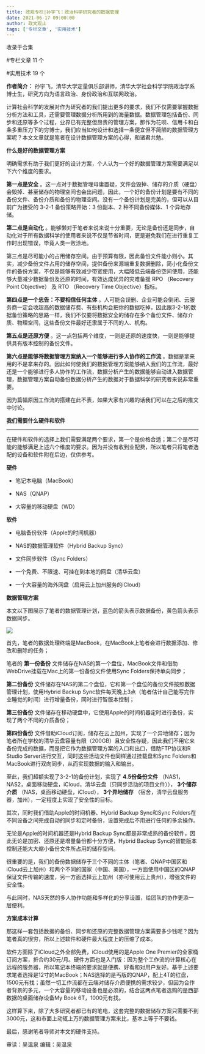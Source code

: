 ```yaml
---
title: 政观专栏|孙宇飞：政治科学研究者的数据管理
date: 2021-06-17 09:00:00
author: 政文观止
tags: ['专栏文章', '实用技术']
---
```



收录于合集

#专栏文章 11 个

#实用技术 19 个

**作者简介：** 孙宇飞，清华大学定量俱乐部讲师，清华大学社会科学学院政治学系博士生，研究方向为语言政治、身份政治和互联网政治。

  

计算社会科学的发展对作为研究者的我们提出更多的要求，我们不仅需要掌握数据分析方法和工具，还需要管理数据分析所用到的海量数据。数据管理包括备份、同步和还原等多个过程，业界已有完整但昂贵的管理方案，那作为花呗、信用卡和白条多重压力下的穷博士，我们应当如何设计和选择一条便宜但不简陋的数据管理方案呢？本文文章就是笔者在设计数据管理方案的心得，和诸君共勉。

  

 **什么是好的数据管理方案**

  

明确需求有助于我们更好的设计方案，个人认为一个好的数据管理方案需要满足以下六个维度的要求。

  

 **第一点是安全**
。这一点对于数据管理毋庸置疑，文件会毁掉、储存的介质（硬盘）会毁掉、甚至储存的物理空间也会出问题，因此，一个好的备份计划是要有不同的备份文件、备份介质和备份的物理空间。没有一个备份计划是完美的，但可以从目前广为接受的
3-2-1 备份策略开始：3 份副本、2 种不同备份媒体、1 个异地存储。

  

 **第二点是自动化**
。能够懒对于笔者来说来说十分重要，无论是备份还是同步，自动化对于所有数据科学的使用者来说不仅是节省时间，更是避免我们在进行重复工作时出现错误，毕竟人类一败涂地。

  

第三点是尽可能小的占用储存空间。由于预算有限，因此备份文件能小则小。其实，减少备份文件占用的储存空间，提供备份来源端重复数据删除，简小化备份文件的备份方案，不仅是能够有效减少带宽使用，大幅降低云端备份空间使用，还能够大量减少数据备份及还原的时间，有效达成优异的灾难备援
RPO （Recovery Point Objective） 及 RTO （Recovery Time Objective）指标。

  

 **第四点是一个忠告：不要相信任何主体**
。人可能会误删、企业可能会倒闭、云服务商一定会收超高的数据储存费、有些机构会把你的数据吃掉，因此跟3-2-1的数据备份策略的思路一样，我们不仅要将数据安全的储存在多个备份文件、储存介质、物理空间，这些备份文件最好还隶属于不同的人、机构。

  

 **第五点是还原方便** 。这一点包括两个维度，一则是还原的速度快，一则是能够提供具有版本控制的备份文件。

  

 **第六点是能够将数据管理方案纳入一个能够进行多人协作的工作流**
。数据是拿来用的不是拿来存的。因此如何使我们的数据管理方案能够纳入我们的工作流，最好还是一个能够进行多人协作的工作流，数据分析产生的数据能够自动进入数据管理，数据管理方案自动备份数据分析产生的数据对于数据科学的研究者来说非常重要。

  

因为篇幅原因工作流的搭建在此不表，如果大家有兴趣的话我们可以在之后的推文中讨论。

  

 **我们需要什么硬件和软件**  

 ****

在硬件和软件的选择上我们需要满足两个要求，第一个是价格合适；第二个是尽可能的能够满足上述六个维度的要求。因为并没有收到业配费，所以笔者只将笔者选配的设备和软件附在后边，仅供参考。

 **硬件**

  * 笔记本电脑（MacBook）

  * NAS（QNAP）

  * 大容量的移动硬盘（WD）

 **软件**

  * 电脑备份软件（Apple的时间机器）

  * NAS的数据管理软件（Hybrid Backup Sync）

  * 文件同步软件（Sync Folders）

  * 一个免费、不限速、可挂在到本地的网盘（清华云盘）

  * 一个大容量的海外网盘（启用云上加州服务的iCloud）

  

 **数据管理方案**  

本文以下图展示了笔者的数据管理计划，蓝色的箭头表示数据备份，黄色箭头表示数据同步。

![](/images/102/2.png)

  

首先，笔者的数据处理终端是MacBook，在MacBook上笔者会进行数据添加、修改和删除的任务；

  

笔者的 **第一份备份** 文件储存在NAS的第一个盘位，MacBook文件和借助WebDrive挂载在Mac上的第一份备份文件使用Sync
Folders保持单向同步；

  

 **第二份备份** 文件储存在NAS的第二个盘位，它和第一个盘位的备份文件按照数据管理计划，使用Hybrid Backup
Sync软件每天晚上3点（笔者估计自己能写完作业睡觉的时间）进行增量备份，同时进行智版本控制；

  

 **第三份备份** 文件储存在移动硬盘中，它使用Apple的时间机器定时进行备份，实现了两个不同的介质备份；

  

 **第四份备份**
文件借助iCloud订阅，储存在云上加州，实现了一个异地储存；因为笔者所在学校的清华云盘容量有限（200GB）且安全性存疑，因此我们不用它来备份完成的数据，而是把它作为数据管理方案的入口和出口，借助FTP协议和R
Studio Server进行交互，同时这些活动文件也同样通过挂载盘和Sync Folders和MacBook进行双向同步，从而实现数据的输入和输出。

  

至此，我们超额实现了3-2-1的备份计划，实现了 **4.5份备份文件**
（NAS1，NAS2，桌面移动硬盘，iCloud，清华云盘（只同步活动的项目文件））， **3个储存介质** （NAS，桌面移动硬盘，iCloud），
**3个异地储存** （宿舍，清华云盘服务器，加州），一定程度上实现了安全性的目标。

  

其次，同时我们借助Apple的时间机器、Hybrid Backup Sync和Sync
Folders在不同设备之间完成自动的同步和定时备份，设置完成后不用进行任何的多余操作。

  

无论是Apple的时间机器还是Hybrid Backup Sync都是非常成熟的备份软件，因此无论是加密、还原还是增量备份都十分方便，Hybrid
Backup Sync的智能版本控制还能大大缩小备份文件所占用的储存空间。

  

很重要的是，我们的备份数据储存于三个不同的主体（笔者、QNAP中国区和iCloud云上加州）和两个不同的国家（中国、美国），一方面使用中国区的QNAP保证文件传输的速度，另一方面选择云上加州（亦可使用云上贵州），增强文件的安全性。

  

与此同时，NAS天然的多人协作功能和多样化的分享设置，给团队的协作更添一层便利。

  

 **方案成本计算**

  

那这样一套包括数据的备份、同步和还原的完整数据管理方案需要多少钱呢？因为笔者真的很穷，所以上述软件和硬件最大程度上的压缩了成本。

  

软件方面除了iCloud之外全部免费，iCloud使用的是Apple One
Premier的全家桶订阅方案，折合约30元/月。硬件方面也是入门版：因为整个工作流的计算核心在远程的服务器，所以笔记本终端的要求就是便携、好看和对用户友好。基于上述要求笔者选择是12寸的MacBook；NAS选择的是丐版的QNAP，配上4T的红盘，1500元有找；虽然一切工作流都在云端对储存介质便携的需求较少，但因为合作者背景的多元，一个大容量的移动设备也是必须的，结合这两点笔者选购的是西部数据的桌面储存设备My
Book 6T，1000元有找。

  

这样算下来，除了大多研究者都已有的笔电，这套完整的数据储存方案只需要不到3000元，这和市面上动辄上万的数据管理方案来比，基本上等于不要钱。

  

最后，感谢笔者导师对本文的硬件支持。

  

审读：吴温泉 编辑：吴温泉

  

  

  

